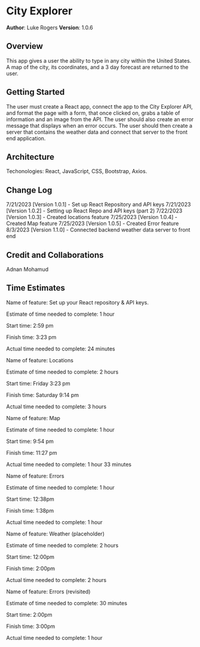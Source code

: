 # City Explorer

**Author**: Luke Rogers
**Version**: 1.0.6

## Overview

This app gives a user the ability to type in any city within the United States. A map of the city, its coordinates, and a 3 day forecast are returned to the user.

## Getting Started

The user must create a React app, connect the app to the City Explorer API, and format the page with a form, that once clicked on, grabs a table of information and an image from the API. The user should also create an error message that displays when an error occurs. The user should then create a server that contains the weather data and connect that server to the front end application.

## Architecture

Techonologies: React, JavaScript, CSS, Bootstrap, Axios.

## Change Log

7/21/2023 [Version 1.0.1] - Set up React Repository and API keys
7/21/2023 [Version 1.0.2] - Setting up React Repo and API keys (part 2)
7/22/2023 [Version 1.0.3] - Created locations feature
7/25/2023 [Version 1.0.4] - Created Map feature
7/25/2023 [Version 1.0.5] - Created Error feature
8/3/2023 [Version 1.1.0] - Connected backend weather data server to front end

## Credit and Collaborations

Adnan Mohamud

## Time Estimates

Name of feature: Set up your React repository & API keys.

Estimate of time needed to complete: 1 hour

Start time: 2:59 pm

Finish time: 3:23 pm

Actual time needed to complete: 24 minutes

Name of feature: Locations

Estimate of time needed to complete: 2 hours

Start time: Friday 3:23 pm

Finish time: Saturday 9:14 pm

Actual time needed to complete: 3 hours

Name of feature: Map

Estimate of time needed to complete: 1 hour

Start time: 9:54 pm

Finish time: 11:27 pm

Actual time needed to complete: 1 hour 33 minutes

Name of feature: Errors

Estimate of time needed to complete: 1 hour

Start time: 12:38pm

Finish time: 1:38pm

Actual time needed to complete: 1 hour

Name of feature: Weather (placeholder)

Estimate of time needed to complete: 2 hours

Start time: 12:00pm

Finish time: 2:00pm

Actual time needed to complete: 2 hours

Name of feature: Errors (revisited)

Estimate of time needed to complete: 30 minutes

Start time: 2:00pm

Finish time: 3:00pm

Actual time needed to complete: 1 hour
